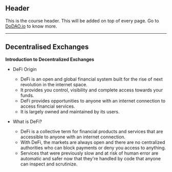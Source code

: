 ## Header
This is the course header. This will be added on top of every page. Go to [DoDAO.io](https://www.dodao.io) to know more.

 ---
 
 ## Decentralised Exchanges
 
 **Introduction to Decentralized Exchanges**        
- DeFi Origin
  * DeFi is an open and global financial system built for the rise of next revolution in the internet space.
  * It provides you control, visibility and complete access towards your funds.
  * DeFi provides opportunities to anyone with an internet connection to access financial services.
  * It is largely owned and maintained by its users.

- What is DeFi?
  * DeFi is a collective term for financial products and services that are accessible to anyone with an internet connection.
  * With DeFi, the markets are always open and there are no centralized authorities who can block payments or deny you access to anything.
  * Services that were previously slow and at risk of human error are automatic and safer now that they're handled by code that anyone can inspect and scrutinize.
 
 
